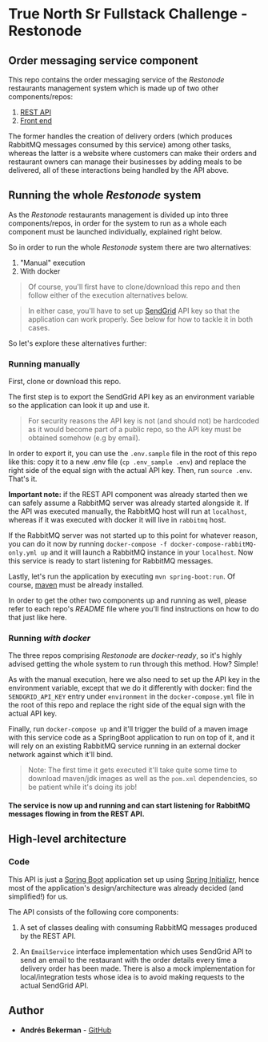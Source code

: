 # True North Sr Fullstack Challenge - Restonode 

## Order messaging service component

This repo contains the order messaging service of the *Restonode* restaurants management system which is made up of two other components/repos:

1. [REST API](https://github.com/abekerman-dev/restonode-challenge-api) 
2. [Front end](https://github.com/abekerman-dev/restonode-challenge-frontend)
    
The former handles the creation of delivery orders (which produces RabbitMQ messages consumed by this service) among other tasks, whereas the latter is a website where customers can make their orders and restaurant owners can manage their businesses by adding meals to be delivered, all of these interactions being handled by the API above.

## Running the whole *Restonode* system

As the *Restonode* restaurants management is divided up into three components/repos, in order for the system to run as a whole each component must be launched individually, explained right below.

So in order to run the whole *Restonode* system there are two alternatives:

1. "Manual" execution
2. With docker
    
> Of course, you'll first have to clone/download this repo and then follow either of the execution alternatives below.

> In either case, you'll have to set up [SendGrid](https://sendgrid.com/docs/api-reference/) API key so that the application can work properly. See below for how to tackle it in both cases.

So let's explore these alternatives further:

### Running manually

First, clone or download this repo.

The first step is to export the SendGrid API key as an environment variable so the application can look it up and use it.

> For security reasons the API key is not (and should not) be hardcoded as it would become part of a public repo, so the API key must be obtained somehow (e.g by email).

In order to export it, you can use the `.env.sample` file in the root of this repo like this: copy it to a new .env file (`cp .env_sample .env`) and replace the right side of the equal sign with the actual API key. Then, run `source .env`. That's it.

**Important note:** if the REST API component was already started then we can safely assume a RabbitMQ server was already started alongside it. If the API was executed manually, the RabbitMQ host will run at `localhost`, whereas if it was executed with docker it will live in `rabbitmq` host.

If the RabbitMQ server was not started up to this point for whatever reason, you can do it now by running `docker-compose -f docker-compose-rabbitMQ-only.yml up` and it will launch a RabbitMQ instance in your `localhost`. Now this service is ready to start listening for RabbitMQ messages.

Lastly, let's run the application by executing `mvn spring-boot:run`. Of course, [maven](https://maven.apache.org/) must be already installed.

In order to get the other two components up and running as well, please refer to each repo's *README* file where you'll find instructions on how to do that just like here.

### Running *with docker*

The three repos comprising *Restonode* are *docker-ready*, so it's highly advised getting the whole system to run through this method. How? Simple!

As with the manual execution, here we also need to set up the API key in the environment variable, except that we do it differently with docker: find the `SENDGRID_API_KEY` entry under `environment` in the `docker-compose.yml` file in the root of this repo and replace the right side of the equal sign with the actual API key.

Finally, run `docker-compose up` and it'll trigger the build of a maven image with this service code as a SpringBoot application to run on top of it, and it will rely on an existing RabbitMQ service running in an external docker network against which it'll bind.

> Note: The first time it gets executed it'll take quite some time to download maven/jdk images as well as the `pom.xml` dependencies, so be patient while it's doing its job!

#### The service is now up and running and can start listening for RabbitMQ messages flowing in from the REST API.

## High-level architecture

### Code

This API is just a [Spring Boot](http://spring.io/projects/spring-boot) application set up using [Spring Initializr](https://start.spring.io/), hence most of the application's design/architecture was already decided (and simplified!) for us.

The API consists of the following core components:

1. A set of classes dealing with consuming RabbitMQ messages produced by the REST API.

2. An `EmailService` interface implementation which uses SendGrid API to send an email to the restaurant with the order details every time a delivery order has been made. There is also a mock implementation for local/integration tests whose idea is to avoid making requests to the actual SendGrid API.

## Author

* **Andrés Bekerman** - [GitHub](https://github.com/abekerman-dev)
